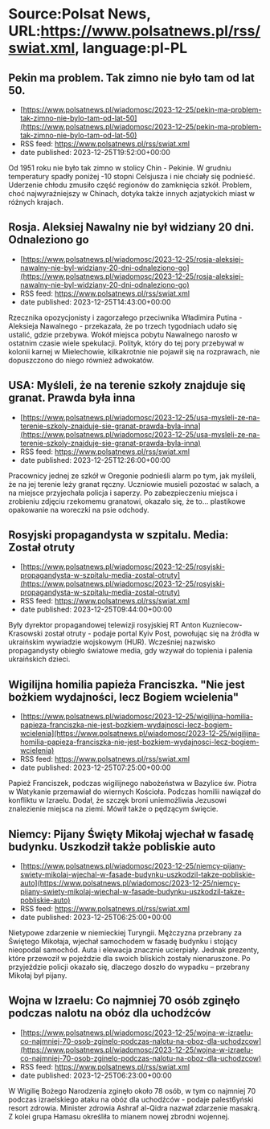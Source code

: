 # Source:Polsat News, URL:https://www.polsatnews.pl/rss/swiat.xml, language:pl-PL

## Pekin ma problem. Tak zimno nie było tam od lat 50.
 - [https://www.polsatnews.pl/wiadomosc/2023-12-25/pekin-ma-problem-tak-zimno-nie-bylo-tam-od-lat-50](https://www.polsatnews.pl/wiadomosc/2023-12-25/pekin-ma-problem-tak-zimno-nie-bylo-tam-od-lat-50)
 - RSS feed: https://www.polsatnews.pl/rss/swiat.xml
 - date published: 2023-12-25T19:52:00+00:00

Od 1951 roku nie było tak zimno w stolicy Chin - Pekinie. W grudniu temperatury spadły poniżej -10 stopni Celsjusza i nie chciały się podnieść. Uderzenie chłodu zmusiło część regionów do zamknięcia szkół. Problem, choć najwyraźniejszy w Chinach, dotyka także innych azjatyckich miast w różnych krajach.

## Rosja. Aleksiej Nawalny nie był widziany 20 dni. Odnaleziono go
 - [https://www.polsatnews.pl/wiadomosc/2023-12-25/rosja-aleksiej-nawalny-nie-byl-widziany-20-dni-odnaleziono-go](https://www.polsatnews.pl/wiadomosc/2023-12-25/rosja-aleksiej-nawalny-nie-byl-widziany-20-dni-odnaleziono-go)
 - RSS feed: https://www.polsatnews.pl/rss/swiat.xml
 - date published: 2023-12-25T14:43:00+00:00

Rzecznika opozycjonisty i zagorzałego przeciwnika Władimira Putina - Aleksieja Nawalnego - przekazała, że po trzech tygodniach udało się ustalić, gdzie przebywa. Wokół miejsca pobytu Nawalnego narosło w ostatnim czasie wiele spekulacji. Polityk, który do tej pory przebywał w kolonii karnej w Mielechowie, kilkakrotnie nie pojawił się na rozprawach, nie dopuszczono do niego również adwokatów.

## USA: Myśleli, że na terenie szkoły znajduje się granat. Prawda była inna
 - [https://www.polsatnews.pl/wiadomosc/2023-12-25/usa-mysleli-ze-na-terenie-szkoly-znajduje-sie-granat-prawda-byla-inna](https://www.polsatnews.pl/wiadomosc/2023-12-25/usa-mysleli-ze-na-terenie-szkoly-znajduje-sie-granat-prawda-byla-inna)
 - RSS feed: https://www.polsatnews.pl/rss/swiat.xml
 - date published: 2023-12-25T12:26:00+00:00

Pracownicy jednej ze szkół w Oregonie podnieśli alarm po tym, jak myśleli, że na jej terenie leży granat ręczny. Uczniowie musieli pozostać w salach, a na miejsce przyjechała policja i saperzy. Po zabezpieczeniu miejsca i zrobieniu zdjęciu rzekomemu granatowi, okazało się, że to... plastikowe opakowanie na woreczki na psie odchody.

## Rosyjski propagandysta w szpitalu. Media: Został otruty
 - [https://www.polsatnews.pl/wiadomosc/2023-12-25/rosyjski-propagandysta-w-szpitalu-media-zostal-otruty](https://www.polsatnews.pl/wiadomosc/2023-12-25/rosyjski-propagandysta-w-szpitalu-media-zostal-otruty)
 - RSS feed: https://www.polsatnews.pl/rss/swiat.xml
 - date published: 2023-12-25T09:44:00+00:00

Były dyrektor propagandowej telewizji rosyjskiej RT Anton Kuzniecow-Krasowski został otruty - podaje portal Kyiv Post, powołując się na źródła w ukraińskim wywiadzie wojskowym (HUR). Wcześniej nazwisko propagandysty obiegło światowe media, gdy wzywał do topienia i palenia ukraińskich dzieci.

## Wigilijna homilia papieża Franciszka. "Nie jest bożkiem wydajności, lecz Bogiem wcielenia"
 - [https://www.polsatnews.pl/wiadomosc/2023-12-25/wigilijna-homilia-papieza-franciszka-nie-jest-bozkiem-wydajnosci-lecz-bogiem-wcielenia](https://www.polsatnews.pl/wiadomosc/2023-12-25/wigilijna-homilia-papieza-franciszka-nie-jest-bozkiem-wydajnosci-lecz-bogiem-wcielenia)
 - RSS feed: https://www.polsatnews.pl/rss/swiat.xml
 - date published: 2023-12-25T07:25:00+00:00

Papież Franciszek, podczas wigilijnego nabożeństwa w Bazylice św. Piotra w Watykanie przemawiał do wiernych Kościoła. Podczas homilii nawiązał do konfliktu w Izraelu. Dodał, że szczęk broni uniemożliwia Jezusowi znalezienie miejsca na ziemi. Mówił także o pędzącym święcie.

## Niemcy: Pijany Święty Mikołaj wjechał w fasadę budynku. Uszkodził także pobliskie auto
 - [https://www.polsatnews.pl/wiadomosc/2023-12-25/niemcy-pijany-swiety-mikolaj-wjechal-w-fasade-budynku-uszkodzil-takze-pobliskie-auto](https://www.polsatnews.pl/wiadomosc/2023-12-25/niemcy-pijany-swiety-mikolaj-wjechal-w-fasade-budynku-uszkodzil-takze-pobliskie-auto)
 - RSS feed: https://www.polsatnews.pl/rss/swiat.xml
 - date published: 2023-12-25T06:25:00+00:00

Nietypowe zdarzenie w niemieckiej Turyngii. Mężczyzna przebrany za Świętego Mikołaja, wjechał samochodem w fasadę budynku i stojący nieopodal samochód. Auta i elewacja znacznie ucierpiały. Jednak prezenty, które przewoził w pojeździe dla swoich bliskich zostały nienaruszone. Po przyjeździe policji okazało się, dlaczego doszło do wypadku – przebrany Mikołaj był pijany.

## Wojna w Izraelu: Co najmniej 70 osób zginęło podczas nalotu na obóz dla uchodźców
 - [https://www.polsatnews.pl/wiadomosc/2023-12-25/wojna-w-izraelu-co-najmniej-70-osob-zginelo-podczas-nalotu-na-oboz-dla-uchodzcow](https://www.polsatnews.pl/wiadomosc/2023-12-25/wojna-w-izraelu-co-najmniej-70-osob-zginelo-podczas-nalotu-na-oboz-dla-uchodzcow)
 - RSS feed: https://www.polsatnews.pl/rss/swiat.xml
 - date published: 2023-12-25T06:23:00+00:00

W Wigilię Bożego Narodzenia zginęło około 78 osób, w tym co najmniej 70 podczas izraelskiego ataku na obóz dla uchodźców - podaje palest6yński resort zdrowia. Minister zdrowia Ashraf al-Qidra nazwał zdarzenie masakrą. Z kolei grupa Hamasu określiła to mianem nowej zbrodni wojennej.

